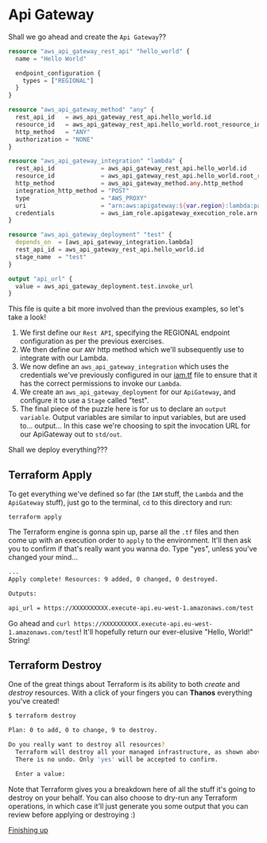 # Api Gateway

Shall we go ahead and create the `Api Gateway`??

```terraform
resource "aws_api_gateway_rest_api" "hello_world" {
  name = "Hello World"

  endpoint_configuration {
    types = ["REGIONAL"]
  }
}

resource "aws_api_gateway_method" "any" {
  rest_api_id   = aws_api_gateway_rest_api.hello_world.id
  resource_id   = aws_api_gateway_rest_api.hello_world.root_resource_id
  http_method   = "ANY"
  authorization = "NONE"
}

resource "aws_api_gateway_integration" "lambda" {
  rest_api_id             = aws_api_gateway_rest_api.hello_world.id
  resource_id             = aws_api_gateway_rest_api.hello_world.root_resource_id
  http_method             = aws_api_gateway_method.any.http_method
  integration_http_method = "POST"
  type                    = "AWS_PROXY"
  uri                     = "arn:aws:apigateway:${var.region}:lambda:path/2015-03-31/functions/${aws_lambda_function.hello_world.arn}/invocations"
  credentials             = aws_iam_role.apigateway_execution_role.arn
}

resource "aws_api_gateway_deployment" "test" {
  depends_on  = [aws_api_gateway_integration.lambda]
  rest_api_id = aws_api_gateway_rest_api.hello_world.id
  stage_name  = "test"
}

output "api_url" {
  value = aws_api_gateway_deployment.test.invoke_url
}
```

This file is quite a bit more involved than the previous examples, so let's take a look!

1. We first define our `Rest API`, specifying the REGIONAL endpoint configuration as per the previous exercises.
2. We then define our `ANY` http method which we'll subsequently use to integrate with our Lambda.
3. We now define an `aws_api_gateway_integration` which uses the credentials we've previously configured in our [iam.tf](./assets/iam.tf) file to ensure that it has the correct permissions to invoke our `Lambda`.
4. We create an `aws_api_gateway_deployment` for our `ApiGateway`, and configure it to use a `Stage` called "test".
5. The final piece of the puzzle here is for us to declare an `output variable`. Output variables are similar to input variables, but are used to... output... In this case we're choosing to spit the invocation URL for our ApiGateway out to `std/out`.

Shall we deploy everything???

## Terraform Apply

To get everything we've defined so far (the `IAM` stuff, the `Lambda` and the `ApiGateway` stuff), just go to the terminal, `cd` to this directory and run:

`terraform apply`

The Terraform engine is gonna spin up, parse all the `.tf` files and then come up with an execution order to `apply` to the environment. It'll then ask you to confirm if that's really want you wanna do. Type "yes", unless you've changed your mind...

```bash
...
Apply complete! Resources: 9 added, 0 changed, 0 destroyed.

Outputs:

api_url = https://XXXXXXXXXX.execute-api.eu-west-1.amazonaws.com/test
```

Go ahead and `curl https://XXXXXXXXXX.execute-api.eu-west-1.amazonaws.com/test`! It'll hopefully return our ever-elusive "Hello, World!" String!

## Terraform Destroy

One of the great things about Terraform is its ability to both _create_ and _destroy_ resources. With a click of your fingers you can **Thanos** everything you've created!

```bash
$ terraform destroy

Plan: 0 to add, 0 to change, 9 to destroy.

Do you really want to destroy all resources?
  Terraform will destroy all your managed infrastructure, as shown above.
  There is no undo. Only 'yes' will be accepted to confirm.

  Enter a value:
```

Note that Terraform gives you a breakdown here of all the stuff it's going to destroy on your behalf. You can also choose to dry-run any Terraform operations, in which case it'll just generate you some output that you can review before applying or destroying :)

[Finishing up](./05-finishing-up.md)
